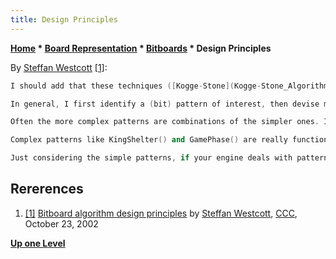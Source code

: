 ```yaml
---
title: Design Principles
---
```

**[Home](Home "Home") * [Board Representation](Board_Representation "Board Representation") * [Bitboards](Bitboards "Bitboards") * Design Principles**

By [Steffan Westcott](Steffan_Westcott "Steffan Westcott") <a id="cite-note-1" href="#cite-ref-1">[1]</a>:

```C++
I should add that these techniques ([Kogge-Stone](Kogge-Stone_Algorithm "Kogge-Stone Algorithm")) are designed to take advantage of the parallel nature of bitboards, in that they consider the entire board. Here, routines like RookMovesUp() will calculate the upward rook moves of all friendly rooks.

```

```C++
In general, I first identify a (bit) pattern of interest, then devise methods for recognising all instances of that pattern on the board. Pattern instances are counted as late as possible, if at all. The complexity of the patterns varies greatly. Simple ones are like [OpenFiles()](Open_File "Open File"), UnmovedRooks(), [PawnAttacks()](Pawn_Attacks_(Bitboards) "Pawn Attacks (Bitboards)"), [PawnRams()](Pawn_Rams_(Bitboards) "Pawn Rams (Bitboards)"), [PawnDuos()](Duo_Trio_Quart_(Bitboards) "Duo Trio Quart (Bitboards)"), KingIsUpRight(). Medium complexity are ones like ConnectedRooks(), RooksCanCastle(), OnKingDiagonal(), NearKingDiagonal(), [OutPost()](Outposts "Outposts"). Complex examples are [Fortress()](Fortress "Fortress"), PawnMass(), [PawnStorm()](King_Safety#PawnStorm "King Safety"), [BackwardPawns()](Backward_Pawns_(Bitboards) "Backward Pawns (Bitboards)"), [MaterialSignature()](Material#Signature "Material"), [WeakSquareControl()](Square_Control "Square Control"), StrongSquareControl(), [SpaceBehindPawnFront()](Space "Space"), StrongKnightOutposts(), [StrongFianchettoedBishops()](Fianchetto "Fianchetto"), WeakWhiteSquares(), [KingShelter()](King_Safety#PawnShield "King Safety"), [GamePhase()](Game_Phases "Game Phases").

```

```C++
Often the more complex patterns are combinations of the simpler ones. In fact, the chess position itself can be viewed as composed of 'primitive' or 'atomic' patterns (bitboards). Most of the simpler patterns are returned as bitboards, where set bits indicate a (bit) pattern match. This is fine where simple square-centric patterns are sought, and a yes/no for each square is sufficient.

```

```C++
Complex patterns like KingShelter() and GamePhase() are really functions which classify (group together) general patterns spread across the whole board, eg. KingShelter() classifies the pawn structure near the king (matches against a large pattern set), MaterialSignature() returns things like BNbn to classify the material balance.

```

```C++
Just considering the simple patterns, if your engine deals with pattern instances in a serial fashion (strictly one at a time), the algorithm requirements are sufficiently different that an alternative may be better eg. rotated bitboard table lookups, or perhaps even a different board representation altogether. To my mind, the major reason to use bitboards in the first place is to find many pattern instances quickly. In summary, I would advise that my algorithms are no magic bullet - They are better judged in the wider context of your engine design and target architecture.

```

## Rererences

1. <a id="cite-ref-1" href="#cite-note-1">[1]</a> [Bitboard algorithm design principles](https://www.stmintz.com/ccc/index.php?id=261259) by [Steffan Westcott](Steffan_Westcott "Steffan Westcott"), [CCC](CCC "CCC"), October 23, 2002

**[Up one Level](Bitboards "Bitboards")**

